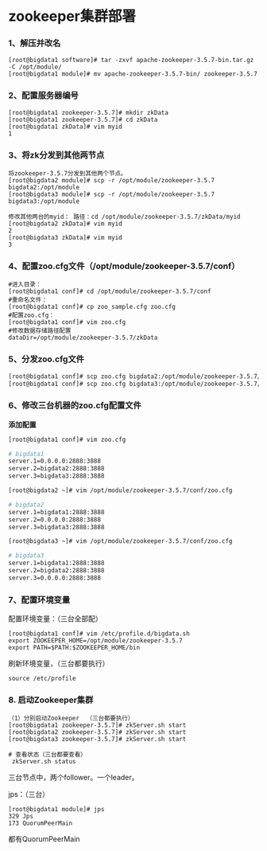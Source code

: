#  zookeeper集群部署

### 1、解压并改名

```shell
[root@bigdata1 software]# tar -zxvf apache-zookeeper-3.5.7-bin.tar.gz  -C /opt/module/
[root@bigdata1 module]# mv apache-zookeeper-3.5.7-bin/ zookeeper-3.5.7
```

### 2、配置服务器编号

```shell
[root@bigdata1 zookeeper-3.5.7]# mkdir zkData
[root@bigdata1 zookeeper-3.5.7]# cd zkData
[root@bigdata1 zkData]# vim myid
1
```

### 3、将zk分发到其他两节点

```
将zookeeper-3.5.7分发到其他两个节点。
[root@bigdata2 module]# scp -r /opt/module/zookeeper-3.5.7 bigdata2:/opt/module
[root@bigdata3 module]# scp -r /opt/module/zookeeper-3.5.7 bigdata3:/opt/module

修改其他两台的myid： 路径：cd /opt/module/zookeeper-3.5.7/zkData/myid
[root@bigdata2 zkData]# vim myid
2
[root@bigdata3 zkData]# vim myid
3

```

### 4、配置zoo.cfg文件（/opt/module/zookeeper-3.5.7/conf）

```
#进入目录：
[root@bigdata1 conf]# cd /opt/module/zookeeper-3.5.7/conf
#重命名文件：
[root@bigdata1 conf]# cp zoo_sample.cfg zoo.cfg
#配置zoo.cfg：
[root@bigdata1 conf]# vim zoo.cfg
#修改数据存储路径配置
dataDir=/opt/module/zookeeper-3.5.7/zkData
```

### 5、分发zoo.cfg文件

```bash
[root@bigdata1 conf]# scp zoo.cfg bigdata2:/opt/module/zookeeper-3.5.7/conf
[root@bigdata1 conf]# scp zoo.cfg bigdata3:/opt/module/zookeeper-3.5.7/conf
```

### 6、修改三台机器的zoo.cfg配置文件

**添加配置**

```bash
[root@bigdata1 conf]# vim zoo.cfg

# bigdata1
server.1=0.0.0.0:2888:3888
server.2=bigdata2:2888:3888
server.3=bigdata3:2888:3888
```

```bash
[root@bigdata2 ~]# vim /opt/module/zookeeper-3.5.7/conf/zoo.cfg

# bigdata2
server.1=bigdata1:2888:3888
server.2=0.0.0.0:2888:3888
server.3=bigdata3:2888:3888
```

```bash
[root@bigdata3 ~]# vim /opt/module/zookeeper-3.5.7/conf/zoo.cfg

# bigdata3
server.1=bigdata1:2888:3888
server.2=bigdata2:2888:3888
server.3=0.0.0.0:2888:3888
```

### 7、配置环境变量

配置环境变量：（三台全部配）

```
[root@bigdata1 conf]# vim /etc/profile.d/bigdata.sh
export ZOOKEEPER_HOME=/opt/module/zookeeper-3.5.7
export PATH=$PATH:$ZOOKEEPER_HOME/bin
```

刷新环境变量，（三台都要执行）

```
source /etc/profile
```



### 8. 启动Zookeeper集群

```shell
（1）分别启动Zookeeper  （三台都要执行）
[root@bigdata1 zookeeper-3.5.7]# zkServer.sh start
[root@bigdata2 zookeeper-3.5.7]# zkServer.sh start
[root@bigdata3 zookeeper-3.5.7]# zkServer.sh start

# 查看状态（三台都要查看）
 zkServer.sh status

```

三台节点中，两个follower。一个leader。



jps：（三台）

```
[root@bigdata1 module]# jps
329 Jps
173 QuorumPeerMain
```

都有QuorumPeerMain





